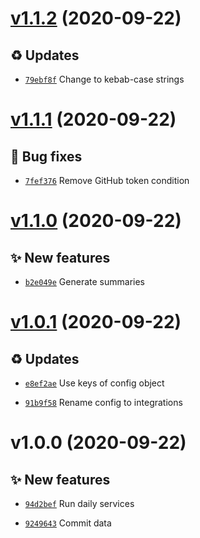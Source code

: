 # [v1.1.2](https://github.com/stethoscope-js/action/compare/v1.1.1...v1.1.2) (2020-09-22)

## ♻️ Updates
- [`79ebf8f`](https://github.com/stethoscope-js/action/commit/79ebf8f)  Change to kebab-case strings

# [v1.1.1](https://github.com/stethoscope-js/action/compare/v1.1.0...v1.1.1) (2020-09-22)

## 🐛 Bug fixes
- [`7fef376`](https://github.com/stethoscope-js/action/commit/7fef376)  Remove GitHub token condition

# [v1.1.0](https://github.com/stethoscope-js/action/compare/v1.0.1...v1.1.0) (2020-09-22)

## ✨ New features
- [`b2e049e`](https://github.com/stethoscope-js/action/commit/b2e049e)  Generate summaries

# [v1.0.1](https://github.com/stethoscope-js/action/compare/v1.0.0...v1.0.1) (2020-09-22)

## ♻️ Updates
- [`e8ef2ae`](https://github.com/stethoscope-js/action/commit/e8ef2ae)  Use keys of config object

- [`91b9f58`](https://github.com/stethoscope-js/action/commit/91b9f58)  Rename config to integrations

# v1.0.0 (2020-09-22)

## ✨ New features
- [`94d2bef`](https://github.com/stethoscope-js/action/commit/94d2bef)  Run daily services

- [`9249643`](https://github.com/stethoscope-js/action/commit/9249643)  Commit data

